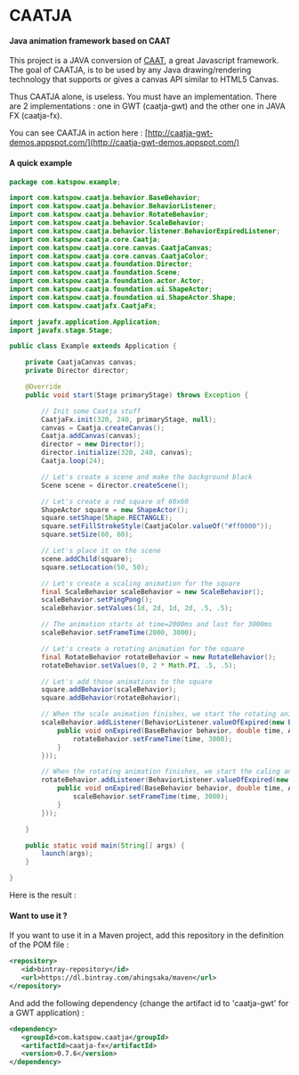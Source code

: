 CAATJA
======

#### Java animation framework based on CAAT ####

This project is a JAVA conversion of [CAAT](https://github.com/hyperandroid/caat), a great Javascript framework.
The goal of CAATJA, is to be used by any Java drawing/rendering technology that supports or gives a canvas API similar to HTML5 Canvas.

Thus CAATJA alone, is useless. You must have an implementation.
There are 2 implementations : one in GWT (caatja-gwt) and the other one in JAVA FX (caatja-fx).

You can see CAATJA in action here : [http://caatja-gwt-demos.appspot.com/](http://caatja-gwt-demos.appspot.com/)

#### A quick example ####

```java
package com.katspow.example;

import com.katspow.caatja.behavior.BaseBehavior;
import com.katspow.caatja.behavior.BehaviorListener;
import com.katspow.caatja.behavior.RotateBehavior;
import com.katspow.caatja.behavior.ScaleBehavior;
import com.katspow.caatja.behavior.listener.BehaviorExpiredListener;
import com.katspow.caatja.core.Caatja;
import com.katspow.caatja.core.canvas.CaatjaCanvas;
import com.katspow.caatja.core.canvas.CaatjaColor;
import com.katspow.caatja.foundation.Director;
import com.katspow.caatja.foundation.Scene;
import com.katspow.caatja.foundation.actor.Actor;
import com.katspow.caatja.foundation.ui.ShapeActor;
import com.katspow.caatja.foundation.ui.ShapeActor.Shape;
import com.katspow.caatjafx.CaatjaFx;

import javafx.application.Application;
import javafx.stage.Stage;

public class Example extends Application {

	private CaatjaCanvas canvas;
	private Director director;

	@Override
	public void start(Stage primaryStage) throws Exception {

		// Init some Caatja stuff
		CaatjaFx.init(320, 240, primaryStage, null);
		canvas = Caatja.createCanvas();
		Caatja.addCanvas(canvas);
		director = new Director();
		director.initialize(320, 240, canvas);
		Caatja.loop(24);

		// Let's create a scene and make the background black
		Scene scene = director.createScene();

		// Let's create a red square of 60x60
		ShapeActor square = new ShapeActor();
		square.setShape(Shape.RECTANGLE);
		square.setFillStrokeStyle(CaatjaColor.valueOf("#ff0000"));
		square.setSize(60, 60);

		// Let's place it on the scene
		scene.addChild(square);
		square.setLocation(50, 50);

		// Let's create a scaling animation for the square
		final ScaleBehavior scaleBehavior = new ScaleBehavior();
		scaleBehavior.setPingPong();
		scaleBehavior.setValues(1d, 2d, 1d, 2d, .5, .5);

		// The animation starts at time=2000ms and last for 3000ms
		scaleBehavior.setFrameTime(2000, 3000);

		// Let's create a rotating animation for the square
		final RotateBehavior rotateBehavior = new RotateBehavior();
		rotateBehavior.setValues(0, 2 * Math.PI, .5, .5);

		// Let's add those animations to the square
		square.addBehavior(scaleBehavior);
		square.addBehavior(rotateBehavior);

		// When the scale animation finishes, we start the rotating animation
		scaleBehavior.addListener(BehaviorListener.valueOfExpired(new BehaviorExpiredListener() {
			public void onExpired(BaseBehavior behavior, double time, Actor actor) {
				rotateBehavior.setFrameTime(time, 3000);
			}
		}));

		// When the rotating animation finishes, we start the caling animation
		rotateBehavior.addListener(BehaviorListener.valueOfExpired(new BehaviorExpiredListener() {
			public void onExpired(BaseBehavior behavior, double time, Actor actor) {
				scaleBehavior.setFrameTime(time, 3000);
			}
		}));

	}

	public static void main(String[] args) {
		launch(args);
	}

}
```

Here is the result :



#### Want to use it ? ####

If you want to use it in a Maven project, add this repository in the <repositories> definition of the POM file :

```xml
<repository>
   <id>bintray-repository</id>
   <url>https://dl.bintray.com/ahingsaka/maven</url>
</repository>
```

And add the following dependency (change the artifact id to 'caatja-gwt' for a GWT application) :

```xml
<dependency>
   <groupId>com.katspow.caatja</groupId>
   <artifactId>caatja-fx</artifactId>
   <version>0.7.6</version>
</dependency>
```
